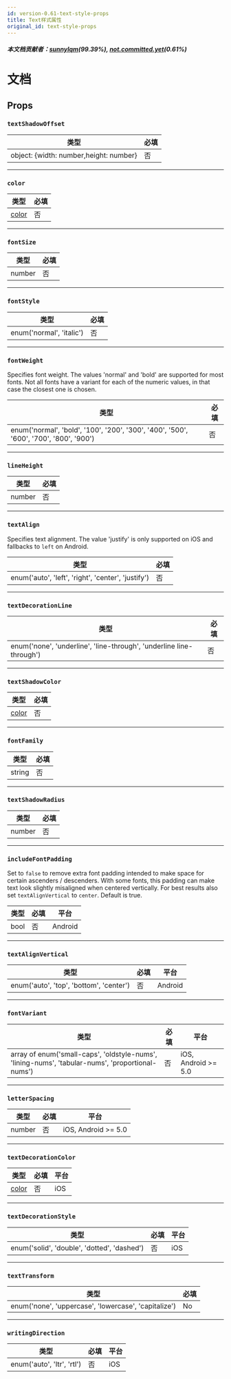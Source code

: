 ```yaml
---
id: version-0.61-text-style-props
title: Text样式属性
original_id: text-style-props
---
```


##### 本文档贡献者：[sunnylqm](https://github.com/search?q=sunnylqm%40qq.com+in%3Aemail&type=Users)(99.39%), [not.committed.yet](https://github.com/search?q=not.committed.yet+in%3Aemail&type=Users)(0.61%)

# 文档

## Props

### `textShadowOffset`

| 类型                                   | 必填 |
| -------------------------------------- | -------- |
| object: {width: number,height: number} | 否       |

---

### `color`

| 类型               | 必填 |
| ------------------ | -------- |
| [color](colors.md) | 否       |

---

### `fontSize`

| 类型   | 必填 |
| ------ | -------- |
| number | 否       |

---

### `fontStyle`

| 类型                     | 必填 |
| ------------------------ | -------- |
| enum('normal', 'italic') | 否       |

---

### `fontWeight`

Specifies font weight. The values 'normal' and 'bold' are supported for most fonts. Not all fonts have a variant for each of the numeric values, in that case the closest one is chosen.

| 类型                                                                                  | 必填 |
| ------------------------------------------------------------------------------------- | -------- |
| enum('normal', 'bold', '100', '200', '300', '400', '500', '600', '700', '800', '900') | 否       |

---

### `lineHeight`

| 类型   | 必填 |
| ------ | -------- |
| number | 否       |

---

### `textAlign`

Specifies text alignment. The value 'justify' is only supported on iOS and fallbacks to `left` on Android.

| 类型                                               | 必填 |
| -------------------------------------------------- | -------- |
| enum('auto', 'left', 'right', 'center', 'justify') | 否       |

---

### `textDecorationLine`

| 类型                                                                | 必填 |
| ------------------------------------------------------------------- | -------- |
| enum('none', 'underline', 'line-through', 'underline line-through') | 否       |

---

### `textShadowColor`

| 类型               | 必填 |
| ------------------ | -------- |
| [color](colors.md) | 否       |

---

### `fontFamily`

| 类型   | 必填 |
| ------ | -------- |
| string | 否       |

---

### `textShadowRadius`

| 类型   | 必填 |
| ------ | -------- |
| number | 否       |

---

### `includeFontPadding`

Set to `false` to remove extra font padding intended to make space for certain ascenders / descenders. With some fonts, this padding can make text look slightly misaligned when centered vertically. For best results also set `textAlignVertical` to `center`. Default is true.

| 类型 | 必填 | 平台 |
| ---- | -------- | -------- |
| bool | 否       | Android  |

---

### `textAlignVertical`

| 类型                                    | 必填 | 平台 |
| --------------------------------------- | -------- | -------- |
| enum('auto', 'top', 'bottom', 'center') | 否       | Android  |

---

### `fontVariant`

| 类型                                                                                             | 必填 | 平台 |
| ------------------------------------------------------------------------------------------------ | -------- | -------- |
| array of enum('small-caps', 'oldstyle-nums', 'lining-nums', 'tabular-nums', 'proportional-nums') | 否       | iOS, Android >= 5.0      |

---

### `letterSpacing`

| 类型   | 必填 | 平台 |
| ------ | -------- | ------------------- |
| number | 否       | iOS, Android >= 5.0 |

---

### `textDecorationColor`

| 类型               | 必填 | 平台 |
| ------------------ | -------- | -------- |
| [color](colors.md) | 否       | iOS      |

---

### `textDecorationStyle`

| 类型                                        | 必填 | 平台 |
| ------------------------------------------- | -------- | -------- |
| enum('solid', 'double', 'dotted', 'dashed') | 否       | iOS      |

---

### `textTransform`

| 类型                                                 | 必填 |
| ---------------------------------------------------- | -------- |
| enum('none', 'uppercase', 'lowercase', 'capitalize') | No       |

---

### `writingDirection`

| 类型                       | 必填 | 平台 |
| -------------------------- | -------- | -------- |
| enum('auto', 'ltr', 'rtl') | 否       | iOS      |
